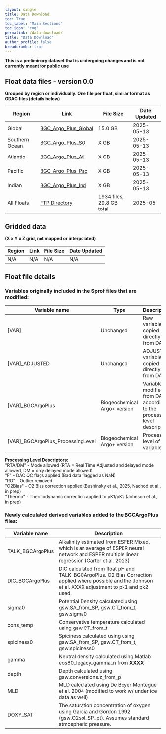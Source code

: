 ```yaml
---
layout: single
title: Data Download
toc: True
toc_label: "Main Sections"
toc_icon: "cog"
permalink: /data-download/
title: "Data Download"
author_profile: false
breadcrumbs: true
---
```


**This is a preliminary dataset that is undergoing changes and is not currently meant for public use**

## Float data files - version 0.0
**Grouped by region or individually. One file per float, similar format as GDAC files (details below)**

Region | Link | File Size | Date Updated
--- | --- | --- | --- 
Global | [BGC_Argo_Plus_Global](https://ftp.soest.hawaii.edu/bgc_argo_plus/BGC_Argo_Plus_Global_v0_2025_09.tar.gz) | 15.0 GB | 2025-05-13
Southern Ocean | [BGC_Argo_Plus_SO](https://ftp.soest.hawaii.edu/bgc_argo_plus/Basins/BGC_Argo_Plus_SO.tgz) | X GB | 2025-05-13
Atlantic | [BGC_Argo_Plus_Atl](https://ftp.soest.hawaii.edu/bgc_argo_plus/Basins/BGC_Argo_Plus_Atl.tgz) | X GB | 2025-05-13
Pacific | [BGC_Argo_Plus_Pac](https://ftp.soest.hawaii.edu/bgc_argo_plus/Basins/BGC_Argo_Plus_Pac.tgz) | X GB | 2025-05-13
Indian | [BGC_Argo_Plus_Ind](https://ftp.soest.hawaii.edu/bgc_argo_plus/Basins/BGC_Argo_Plus_Ind.tgz) | X GB | 2025-05-13
All Floats | [FTP Directory](https://ftp.soest.hawaii.edu/bgc_argo_plus/Individual_Floats) | 1934 files, 29.8 GB total | 2025-05

## Gridded data 
**(X x Y x Z grid, not mapped or interpolated)**

Region | Link | File Size | Date Updated
--- | --- | --- | --- 
N/A | N/A | N/A | N/A

## Float file details

### Variables originally included in the Sprof files that are modified:
Variable name | Type | Description 
--- | --- | ---
[VAR] | Unchanged | Raw variable copied directly from DAC 
[VAR]_ADJUSTED | Unchanged | ADJUSTED variable copied directly from DAC 
[VAR]_BGCArgoPlus | Biogeochemical Argo+ version | Variable modified from DAC according to the processing level description 
[VAR]_BGCArgoPlus_ProcessingLevel | Biogeochemical Argo+ version | Processing level of variable 
 
**Processing Level Descriptors:** \
"RTA/DM" - Mode allowed (RTA = Real Time Adjusted and delayed mode allowed, DM = only delayed mode allowed)\
"F" - DAC QC flags applied (Bad data flagged as NaN)\
"RO" - Outlier removed\
"O2Bias" - O2 Bias correction applied (Bushinsky et al., 2025, Nachod et al., in prep)\
"Thermo" - Thermodynamic correction applied to pK1/pK2 (Johnson et al., in prep)

### Newly calculated derived variables added to the BGCArgoPlus files:
Variable name | Description
--- | --- 
TALK_BGCArgoPlus | Alkalinity estimated from ESPER Mixed, which is an average of ESPER neural network and ESPER multiple linear regression (Carter et al. 2023)
DIC_BGCArgoPlus | DIC calculated from float pH and TALK_BGCArgoPlus. O2 Bias Correction applied where possible and the Johnson et al. XXXX adjustment to pk1 and pk2 used. 
sigma0 | Potential Density calculated using gsw.SA_from_SP, gsw.CT_from_t, gsw.sigma0
cons_temp | Conservative temperature calculated using gsw.CT_from_t
spiciness0 | Spiciness calculated using using gsw.SA_from_SP, gsw.CT_from_t, gsw.spiciness0
gamma | Neutral density calculated using Matlab eos80_legacy_gamma_n from **XXXX**
depth | Depth calculated using gsw.conversions.z_from_p
MLD | MLD calculated using De Boyer Montegue et al. 2004 (modified to work w/ under ice data as well)
DOXY_SAT | The saturation concentration of oxygen using Garcia and Gordon 1992 (gsw.O2sol_SP_pt). Assumes standard atmospheric pressure. 
